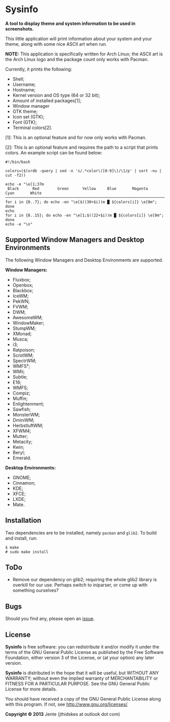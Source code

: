Sysinfo
=========

**A tool to display theme and system information to be used in screenshots.**

This little application will print information about your system and your theme, along with some nice ASCII art when run.

**NOTE:** This application is specifically written for Arch Linux; the ASCII art is the Arch Linux logo and the package count only works with Pacman.

Currently, it prints the following:
* Shell;
* Username;
* Hostname;
* Kernel version and OS type (64 or 32 bit);
* Amount of installed packages[1];
* Window manager
* GTK theme;
* Icon set (GTK);
* Font (GTK);
* Terminal colors[2].

[1]: This is an optional feature and for now only works with Pacman.

[2]: This is an optional feature and requires the path to a script that prints colors. An example script can be found below:

	#!/bin/bash

	colors=($(xrdb -query | sed -n 's/.*color\([0-9]\)/\1/p' | sort -nu | cut -f2))

	echo -e "\e[1;37m
	 Black      Red        Green      Yellow     Blue       Magenta    Cyan       White
	───────────────────────────────────────────────────────────────────────────────────────\e[0m"
	for i in {0..7}; do echo -en "\e[$((30+$i))m █ ${colors[i]} \e[0m"; done
	echo
	for i in {8..15}; do echo -en "\e[1;$((22+$i))m █ ${colors[i]} \e[0m"; done
	echo -e "\n"

Supported Window Managers and Desktop Environments
--------------------------------------------------

The following Window Managers and Desktop Environments are supported.

**Window Managers:**
* Fluxbox;
* Openbox;
* Blackbox;
* IceWM;
* PekWN;
* FVWM;
* DWM;
* AwesomeWM;
* WindowMaker;
* StumpWM;
* XMonad;
* Musca;
* i3;
* Ratpoison;
* ScrotWM;
* SpectrWM;
* WMFS²;
* WMii;
* Subtle;
* E16;
* WMFS;
* Compiz;
* Muffin;
* Enlightenment;
* Sawfish;
* MonsterWM;
* DminiWM;
* HerbstluftWM;
* XFWM4;
* Mutter;
* Metacity;
* Kwin;
* Beryl;
* Emerald.

**Desktop Environments:**
* GNOME;
* Cinnamon;
* KDE;
* XFCE;
* LXDE;
* Mate.

Installation
------------

Two dependencies are to be installed, namely `pacman` and `glib2`.
To build and install, run:

	$ make
	# sudo make install

ToDo
----

* Remove our dependency on glib2; requiring the whole glib2 library is overkill for our use. Perhaps switch to iniparser, or come up with something ourselves?

Bugs
----

Should you find any, please open an [issue][bug].

[bug]: https://github.com/Unia/sysinfo

License
-------
**Sysinfo** is free software: you can redistribute it and/or modify it under the terms of the GNU General Public License as published by the Free Software Foundation, either version 3 of the License, or (at your option) any later version.

**Sysinfo** is distributed in the hope that it will be useful, but WITHOUT ANY WARRANTY; without even the implied warranty of MERCHANTABILITY or FITNESS FOR A PARTICULAR PURPOSE. See the GNU General Public License for more details.

You should have received a copy of the GNU General Public License along with this program.  If not, see <http://www.gnu.org/licenses/>.

**Copyright © 2013** Jente (jthidskes at outlook dot com)
